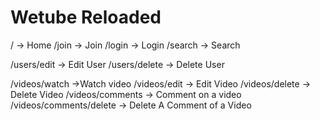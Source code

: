 # Wetube Reloaded

/ -> Home
/join -> Join
/login -> Login
/search -> Search

/users/edit -> Edit User
/users/delete -> Delete User

/videos/watch ->Watch video
/videos/edit -> Edit Video
/videos/delete -> Delete Video
/videos/comments -> Comment on a video
/videos/comments/delete -> Delete A Comment of a Video